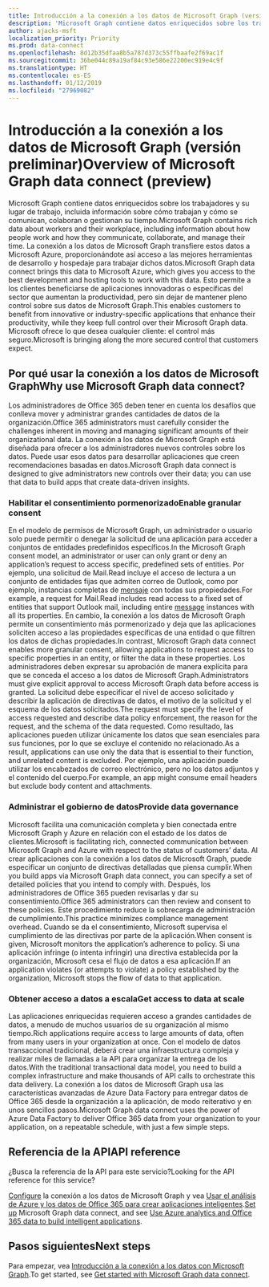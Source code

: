 ```yaml
---
title: Introducción a la conexión a los datos de Microsoft Graph (versión preliminar)
description: 'Microsoft Graph contiene datos enriquecidos sobre los trabajadores y su lugar de trabajo, incluida información sobre cómo trabajan y cómo se comunican, colaboran o gestionan su tiempo. La conexión a los datos de Microsoft Graph transfiere estos datos a Microsoft Azure, proporcionándote así acceso a las mejores herramientas de desarrollo y hospedaje para trabajar dichos datos. Esto permite a los clientes beneficiarse de aplicaciones innovadoras o específicas del sector que aumentan la productividad, pero sin dejar de mantener pleno control sobre sus datos de Microsoft Graph. Microsoft ofrece lo que desea cualquier cliente: el control más seguro.'
author: ajacks-msft
localization_priority: Priority
ms.prod: data-connect
ms.openlocfilehash: 8d12b35dfaa8b5a787d373c55ffbaafe2f69ac1f
ms.sourcegitcommit: 36be044c89a19af84c93e586e22200ec919e4c9f
ms.translationtype: HT
ms.contentlocale: es-ES
ms.lasthandoff: 01/12/2019
ms.locfileid: "27969082"
---
```

# <a name="overview-of-microsoft-graph-data-connect-preview"></a><span data-ttu-id="3a4d1-106">Introducción a la conexión a los datos de Microsoft Graph (versión preliminar)</span><span class="sxs-lookup"><span data-stu-id="3a4d1-106">Overview of Microsoft Graph data connect (preview)</span></span>
<span data-ttu-id="3a4d1-107">Microsoft Graph contiene datos enriquecidos sobre los trabajadores y su lugar de trabajo, incluida información sobre cómo trabajan y cómo se comunican, colaboran o gestionan su tiempo.</span><span class="sxs-lookup"><span data-stu-id="3a4d1-107">Microsoft Graph contains rich data about workers and their workplace, including information about how people work and how they communicate, collaborate, and manage their time.</span></span> <span data-ttu-id="3a4d1-108">La conexión a los datos de Microsoft Graph transfiere estos datos a Microsoft Azure, proporcionándote así acceso a las mejores herramientas de desarrollo y hospedaje para trabajar dichos datos.</span><span class="sxs-lookup"><span data-stu-id="3a4d1-108">Microsoft Graph data connect brings this data to Microsoft Azure, which gives you access to the best development and hosting tools to work with this data.</span></span> <span data-ttu-id="3a4d1-109">Esto permite a los clientes beneficiarse de aplicaciones innovadoras o específicas del sector que aumentan la productividad, pero sin dejar de mantener pleno control sobre sus datos de Microsoft Graph.</span><span class="sxs-lookup"><span data-stu-id="3a4d1-109">This enables customers to benefit from innovative or industry-specific applications that enhance their productivity, while they keep full control over their Microsoft Graph data.</span></span> <span data-ttu-id="3a4d1-110">Microsoft ofrece lo que desea cualquier cliente: el control más seguro.</span><span class="sxs-lookup"><span data-stu-id="3a4d1-110">Microsoft is bringing along the more secured control that customers expect.</span></span>

## <a name="why-use-microsoft-graph-data-connect"></a><span data-ttu-id="3a4d1-111">Por qué usar la conexión a los datos de Microsoft Graph</span><span class="sxs-lookup"><span data-stu-id="3a4d1-111">Why use Microsoft Graph data connect?</span></span>
<span data-ttu-id="3a4d1-112">Los administradores de Office 365 deben tener en cuenta los desafíos que conlleva mover y administrar grandes cantidades de datos de la organización.</span><span class="sxs-lookup"><span data-stu-id="3a4d1-112">Office 365 administrators must carefully consider the challenges inherent in moving and managing significant amounts of their organizational data.</span></span> <span data-ttu-id="3a4d1-113">La conexión a los datos de Microsoft Graph está diseñada para ofrecer a los administradores nuevos controles sobre los datos. Puede usar esos datos para desarrollar aplicaciones que creen recomendaciones basadas en datos.</span><span class="sxs-lookup"><span data-stu-id="3a4d1-113">Microsoft Graph data connect is designed to give administrators new controls over their data; you can use that data to build apps that create data-driven insights.</span></span> 

### <a name="enable-granular-consent"></a><span data-ttu-id="3a4d1-114">Habilitar el consentimiento pormenorizado</span><span class="sxs-lookup"><span data-stu-id="3a4d1-114">Enable granular consent</span></span>

<span data-ttu-id="3a4d1-115">En el modelo de permisos de Microsoft Graph, un administrador o usuario solo puede permitir o denegar la solicitud de una aplicación para acceder a conjuntos de entidades predefinidos específicos.</span><span class="sxs-lookup"><span data-stu-id="3a4d1-115">In the Microsoft Graph consent model, an administrator or user can only grant or deny an application’s request to access specific, predefined sets of entities.</span></span> <span data-ttu-id="3a4d1-116">Por ejemplo, una solicitud de Mail.Read incluye el acceso de lectura a un conjunto de entidades fijas que admiten correo de Outlook, como por ejemplo, instancias completas de [mensaje](/graph/api/resources/message?view=graph-rest-1.0) con todas sus propiedades.</span><span class="sxs-lookup"><span data-stu-id="3a4d1-116">For example, a request for Mail.Read includes read access to a fixed set of entities that support Outlook mail, including entire [message](/graph/api/resources/message?view=graph-rest-1.0) instances with all its properties.</span></span> <span data-ttu-id="3a4d1-117">En cambio, la conexión a los datos de Microsoft Graph permite un consentimiento más pormenorizado y deja que las aplicaciones soliciten acceso a las propiedades específicas de una entidad o que filtren los datos de dichas propiedades.</span><span class="sxs-lookup"><span data-stu-id="3a4d1-117">In contrast, Microsoft Graph data connect enables more granular consent, allowing applications to request access to specific properties in an entity, or filter the data in these properties.</span></span> <span data-ttu-id="3a4d1-118">Los administradores deben expresar su aprobación de manera explícita para que se conceda el acceso a los datos de Microsoft Graph.</span><span class="sxs-lookup"><span data-stu-id="3a4d1-118">Administrators must give explicit approval to access Microsoft Graph data before access is granted.</span></span> <span data-ttu-id="3a4d1-119">La solicitud debe especificar el nivel de acceso solicitado y describir la aplicación de directivas de datos, el motivo de la solicitud y el esquema de los datos solicitados.</span><span class="sxs-lookup"><span data-stu-id="3a4d1-119">The request must specify the level of access requested and describe data policy enforcement, the reason for the request, and the schema of the data requested.</span></span> <span data-ttu-id="3a4d1-120">Como resultado, las aplicaciones pueden utilizar únicamente los datos que sean esenciales para sus funciones, por lo que se excluye el contenido no relacionado.</span><span class="sxs-lookup"><span data-stu-id="3a4d1-120">As a result, applications can use only the data that is essential to their function, and unrelated content is excluded.</span></span> <span data-ttu-id="3a4d1-121">Por ejemplo, una aplicación puede utilizar los encabezados de correo electrónico, pero no los datos adjuntos y el contenido del cuerpo.</span><span class="sxs-lookup"><span data-stu-id="3a4d1-121">For example, an app might consume email headers but exclude body content and attachments.</span></span> 

### <a name="provide-data-governance"></a><span data-ttu-id="3a4d1-122">Administrar el gobierno de datos</span><span class="sxs-lookup"><span data-stu-id="3a4d1-122">Provide data governance</span></span>
<span data-ttu-id="3a4d1-123">Microsoft facilita una comunicación completa y bien conectada entre Microsoft Graph y Azure en relación con el estado de los datos de clientes.</span><span class="sxs-lookup"><span data-stu-id="3a4d1-123">Microsoft is facilitating rich, connected communication between Microsoft Graph and Azure with respect to the status of customers’ data.</span></span> <span data-ttu-id="3a4d1-124">Al crear aplicaciones con la conexión a los datos de Microsoft Graph, puede especificar un conjunto de directivas detalladas que piensa cumplir.</span><span class="sxs-lookup"><span data-stu-id="3a4d1-124">When you build apps via Microsoft Graph data connect, you can specify a set of detailed policies that you intend to comply with.</span></span> <span data-ttu-id="3a4d1-125">Después, los administradores de Office 365 pueden revisarlas y dar su consentimiento.</span><span class="sxs-lookup"><span data-stu-id="3a4d1-125">Office 365 administrators can then review and consent to these policies.</span></span> <span data-ttu-id="3a4d1-126">Este procedimiento reduce la sobrecarga de administración de cumplimiento.</span><span class="sxs-lookup"><span data-stu-id="3a4d1-126">This practice minimizes compliance management overhead.</span></span> <span data-ttu-id="3a4d1-127">Cuando se da el consentimiento, Microsoft supervisa el cumplimiento de las directivas por parte de la aplicación.</span><span class="sxs-lookup"><span data-stu-id="3a4d1-127">When consent is given, Microsoft monitors the application’s adherence to policy.</span></span> <span data-ttu-id="3a4d1-128">Si una aplicación infringe (o intenta infringir) una directiva establecida por la organización, Microsoft cesa el flujo de datos a esa aplicación.</span><span class="sxs-lookup"><span data-stu-id="3a4d1-128">If an application violates (or attempts to violate) a policy established by the organization, Microsoft stops the flow of data to that application.</span></span> 

### <a name="get-access-to-data-at-scale"></a><span data-ttu-id="3a4d1-129">Obtener acceso a datos a escala</span><span class="sxs-lookup"><span data-stu-id="3a4d1-129">Get access to data at scale</span></span>
<span data-ttu-id="3a4d1-130">Las aplicaciones enriquecidas requieren acceso a grandes cantidades de datos, a menudo de muchos usuarios de su organización al mismo tiempo.</span><span class="sxs-lookup"><span data-stu-id="3a4d1-130">Rich applications require access to large amounts of data, often from many users in your organization at once.</span></span> <span data-ttu-id="3a4d1-131">Con el modelo de datos transaccional tradicional, deberá crear una infraestructura compleja y realizar miles de llamadas a la API para organizar la entrega de los datos.</span><span class="sxs-lookup"><span data-stu-id="3a4d1-131">With the traditional transactional data model, you need to build a complex infrastructure and make thousands of API calls to orchestrate this data delivery.</span></span> <span data-ttu-id="3a4d1-132">La conexión a los datos de Microsoft Graph usa las características avanzadas de Azure Data Factory para entregar datos de Office 365 desde la organización a la aplicación, de modo reiterativo y en unos sencillos pasos.</span><span class="sxs-lookup"><span data-stu-id="3a4d1-132">Microsoft Graph data connect uses the power of Azure Data Factory to deliver Office 365 data from your organization to your application, on a repeatable schedule, with just a few simple steps.</span></span>

## <a name="api-reference"></a><span data-ttu-id="3a4d1-133">Referencia de la API</span><span class="sxs-lookup"><span data-stu-id="3a4d1-133">API reference</span></span>
<span data-ttu-id="3a4d1-134">¿Busca la referencia de la API para este servicio?</span><span class="sxs-lookup"><span data-stu-id="3a4d1-134">Looking for the API reference for this service?</span></span>

<span data-ttu-id="3a4d1-135">[Configure](data-connect-get-started.md) la conexión a los datos de Microsoft Graph y vea [Usar el análisis de Azure y los datos de Office 365 para crear aplicaciones inteligentes](https://github.com/OfficeDev/MS-Graph-Data-Connect/wiki).</span><span class="sxs-lookup"><span data-stu-id="3a4d1-135">[Set up](data-connect-get-started.md) Microsoft Graph data connect, and see [Use Azure analytics and Office 365 data to build intelligent applications](https://github.com/OfficeDev/MS-Graph-Data-Connect/wiki).</span></span>


## <a name="next-steps"></a><span data-ttu-id="3a4d1-136">Pasos siguientes</span><span class="sxs-lookup"><span data-stu-id="3a4d1-136">Next steps</span></span>
<span data-ttu-id="3a4d1-137">Para empezar, vea [Introducción a la conexión a los datos con Microsoft Graph](data-connect-get-started.md).</span><span class="sxs-lookup"><span data-stu-id="3a4d1-137">To get started, see [Get started with Microsoft Graph data connect](data-connect-get-started.md).</span></span>
